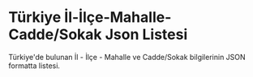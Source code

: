 # Türkiye İl-İlçe-Mahalle-Cadde/Sokak Json Listesi
Türkiye'de bulunan İl - İlçe - Mahalle ve Cadde/Sokak bilgilerinin JSON formatta listesi.
